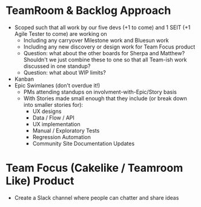 # TeamRoom & Backlog Approach

* Scoped such that all work by our five devs (+1 to come) and 1 SEIT (+1 Agile Tester to come) are working on
  * Including any carryover Milestone work and Bluesun work
  * Including any new discovery or design work for Team Focus product
  * Question: what about the other boards for Sherpa and Matthew? Shouldn't we just combine these to one so that all Team-ish work discussed in one standup?
  * Question: what about WIP limits?
* Kanban
* Epic Swimlanes (don't overdue it!)
  * PMs attending standups on involvment-with-Epic/Story basis
  * With Stories made small enough that they include (or break down into smaller stories for):
    * UX designs
    * Data / Flow / API 
    * UX implementation
    * Manual / Exploratory Tests
    * Regression Automation
    * Community Site Documentation Updates

# Team Focus (Cakelike / Teamroom Like) Product 
* Create a Slack channel where people can chatter and share ideas


